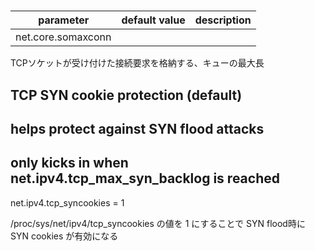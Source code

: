# 

| parameter | default value | description |
| --- | --- | --- |
| net.core.somaxconn | | |
TCPソケットが受け付けた接続要求を格納する、キューの最大長

## TCP SYN cookie protection (default)
## helps protect against SYN flood attacks
## only kicks in when net.ipv4.tcp_max_syn_backlog is reached
net.ipv4.tcp_syncookies = 1

/proc/sys/net/ipv4/tcp_syncookies の値を 1 にすることで SYN flood時に SYN cookies が有効になる
